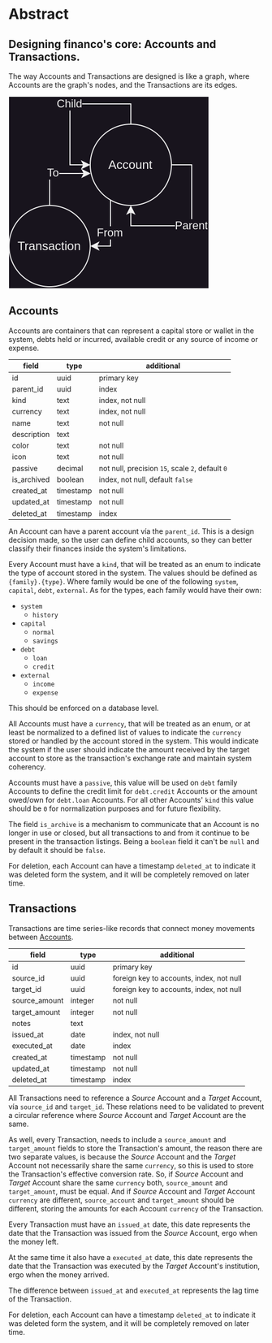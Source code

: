 # Abstract

## Designing financo's core: Accounts and Transactions.

The way Accounts and Transactions are designed is like a graph, where Accounts
are the graph's nodes, and the Transactions are its edges.

<img src="Account-Abstract.drawio.svg" alt="diagram">

## Accounts
Accounts are containers that can represent a capital store or wallet in the
system, debts held or incurred, available credit or any source of income or
expense.

| field       | type      | additional                                       |
|-------------|-----------|--------------------------------------------------|
| id          | uuid      | primary key                                      |
| parent_id   | uuid      | index                                            |
| kind        | text      | index, not null                                  |
| currency    | text      | index, not null                                  |
| name        | text      | not null                                         |
| description | text      |                                                  |
| color       | text      | not null                                         |
| icon        | text      | not null                                         |
| passive     | decimal   | not null, precision `15`, scale `2`, default `0` |
| is_archived | boolean   | index, not null, default `false`                 |
| created_at  | timestamp | not null                                         |
| updated_at  | timestamp | not null                                         |
| deleted_at  | timestamp | index                                            |

An Account can have a parent account vía the `parent_id`.
This is a design decision made, so the user can define child accounts,
so they can better classify their finances inside the system's limitations.

Every Account must have a `kind`, that will be treated as an enum to indicate
the type of account stored in the system.
The values should be defined as `{family}.{type}`.
Where family would be one of the following `system`, `capital`, `debt`,
`external`.
As for the types, each family would have their own:
- `system`
  - `history`
- `capital`
  - `normal`
  - `savings`
- `debt`
  - `loan`
  - `credit`
- `external`
  - `income`
  - `expense`

This should be enforced on a database level.

All Accounts must have a `currency`, that will be treated as an enum, or at
least be normalized to a defined list of values to indicate the `currency`
stored or handled by the account stored in the system.
This would indicate the system if the user should indicate the amount received
by the target account to store as the transaction's exchange rate and maintain
system coherency.

Accounts must have a `passive`, this value will be used on `debt` family Accounts 
to define the credit limit for `debt.credit` Accounts or the amount owed/own for
`debt.loan` Accounts.
For all other Accounts' `kind` this value should be `0` for normalization
purposes and for future flexibility.

The field `is_archive` is a mechanism to communicate that an Account is no
longer in use or closed, but all transactions to and from it continue to be
present in the transaction listings.
Being a `boolean` field it can't be `null` and by default it should be `false`.

For deletion, each Account can have a timestamp `deleted_at` to indicate it was
deleted form the system, and it will be completely removed on later time.

## Transactions
Transactions are time series-like records that connect money movements between
[Accounts](#accounts).

| field         | type      | additional                                |
|---------------|-----------|-------------------------------------------|
| id            | uuid      | primary key                               |
| source_id     | uuid      | foreign key to accounts, index, not null  |
| target_id     | uuid      | foreign key to accounts, index, not null  |
| source_amount | integer   | not null                                  |
| target_amount | integer   | not null                                  |
| notes         | text      |                                           |
| issued_at     | date      | index, not null                           |
| executed_at   | date      | index                                     |
| created_at    | timestamp | not null                                  |
| updated_at    | timestamp | not null                                  |
| deleted_at    | timestamp | index                                     |

All Transactions need to reference a *Source* Account and a *Target* Account,
vía `source_id` and `target_id`.
These relations need to be validated to prevent a circular reference where
*Source* Account and *Target* Account are the same.

As well, every Transaction, needs to include a `source_amount` and
`target_amount` fields to store the Transaction's amount, the reason there are
two separate values, is because the *Source* Account and the *Target* Account
not necessarily share the same `currency`, so this is used to store the
Transaction's effective conversion rate.
So, if *Source* Account and *Target* Account share the same `currency` both,
`source_amount` and `target_amount`, must be equal.
And if *Source* Account and *Target* Account `currency` are different,
`source_account` and `target_amount` should be different,
storing the amounts for each Account `currency` of the Transaction.

Every Transaction must have an `issued_at` date, this date represents the date 
that the Transaction was issued from the *Source* Account, ergo when the money
left.

At the same time it also have a `executed_at` date, this date represents
the date that the Transaction was executed by the *Target* Account's
institution, ergo when the money arrived.

The difference between `issued_at` and `executed_at` represents the lag time
of the Transaction.

For deletion, each Account can have a timestamp `deleted_at` to indicate it was
deleted form the system, and it will be completely removed on later time.
